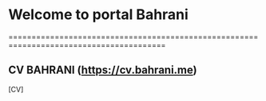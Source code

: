 # Welcome to portal Bahrani
========================================================================================
## CV BAHRANI (https://cv.bahrani.me)
[CV]
